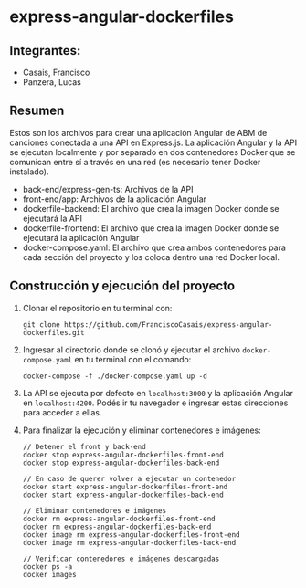 # express-angular-dockerfiles

## Integrantes:

- Casais, Francisco
- Panzera, Lucas

## Resumen

Estos son los archivos para crear una aplicación Angular de ABM de canciones conectada a una API en Express.js. La aplicación Angular y la API se ejecutan localmente y por separado en dos contenedores Docker que se comunican entre sí a través en una red (es necesario tener Docker instalado).

- back-end/express-gen-ts: Archivos de la API
- front-end/app: Archivos de la aplicación Angular
- dockerfile-backend: El archivo que crea la imagen Docker donde se ejecutará la API
- dockerfile-frontend: El archivo que crea la imagen Docker donde se ejecutará la aplicación Angular
- docker-compose.yaml: El archivo que crea ambos contenedores para cada sección del proyecto y los coloca dentro una red Docker local.

## Construcción y ejecución del proyecto

1. Clonar el repositorio en tu terminal con:

    ```
   git clone https://github.com/FranciscoCasais/express-angular-dockerfiles.git
    ```

3. Ingresar al directorio donde se clonó y ejecutar el archivo ```docker-compose.yaml``` en tu terminal con el comando:

    ```
   docker-compose -f ./docker-compose.yaml up -d
    ```

5. La API se ejecuta por defecto en ```localhost:3000``` y la aplicación Angular en ```localhost:4200```. Podés ir tu navegador e ingresar estas direcciones para acceder a ellas.
6. Para finalizar la ejecución y eliminar contenedores e imágenes:

    ```
    // Detener el front y back-end
    docker stop express-angular-dockerfiles-front-end
    docker stop express-angular-dockerfiles-back-end

    // En caso de querer volver a ejecutar un contenedor
    docker start express-angular-dockerfiles-front-end
    docker start express-angular-dockerfiles-back-end

    // Eliminar contenedores e imágenes
    docker rm express-angular-dockerfiles-front-end
    docker rm express-angular-dockerfiles-back-end
    docker image rm express-angular-dockerfiles-front-end
    docker image rm express-angular-dockerfiles-back-end

    // Verificar contenedores e imágenes descargadas
    docker ps -a
    docker images
    ```
